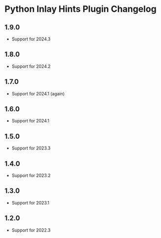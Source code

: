 <!-- Keep a Changelog guide -> https://keepachangelog.com -->

# Python Inlay Hints Plugin Changelog

## 1.9.0

- Support for 2024.3

## 1.8.0

- Support for 2024.2

## 1.7.0

- Support for 2024.1 (again)

## 1.6.0

- Support for 2024.1

## 1.5.0

- Support for 2023.3

## 1.4.0

- Support for 2023.2

## 1.3.0

- Support for 2023.1

## 1.2.0

- Support for 2022.3
